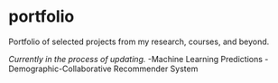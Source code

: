 # portfolio
Portfolio of selected projects from my research, courses, and beyond.  

*Currently in the process of updating.*
-Machine Learning Predictions
-Demographic-Collaborative Recommender System
